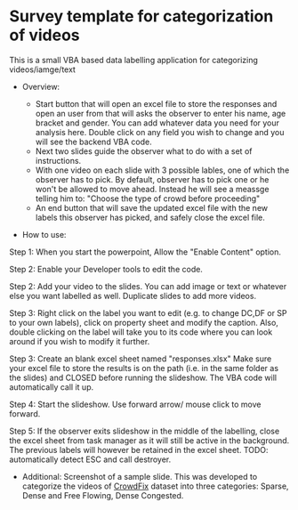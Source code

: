 # Survey template for categorization of videos
This is a small VBA based data labelling application for categorizing videos/iamge/text


- Overview: 
     - Start button that will open an excel file to store the responses and open an user from that will asks the observer to enter his name, age bracket and gender. You can add whatever data you need for your analysis here. Double click on any field you wish to change and you will see the backend VBA code. 
     - Next two slides guide the observer what to do with a set of instructions. 
     - With one video on each slide with 3 possible lables, one of which the observer has to pick. By default, observer has to pick one or he won't be allowed to move ahead. Instead he will see a meassge telling him to: "Choose the type of crowd before proceeding" 
     - An end button that will save the updated excel file with the new labels this observer has picked, and safely close the excel file.

- How to use: 

Step 1: When you start the powerpoint, Allow the "Enable Content" option. 

Step 2: Enable your Developer tools to edit the code. 

Step 2: Add your video to the slides. You can add image or text or whatever else you want labelled as well.  Duplicate slides to add more videos.

Step 3: Right click on the label you want to edit (e.g. to change DC,DF or SP to your own labels), click on property sheet and modify the caption. Also, double clicking on the label will take you to its code where you can look around if you wish to modify it further. 

Step 3: Create an blank excel sheet named "responses.xlsx" Make sure your excel file to store the results is on the path (i.e. in the same folder as the slides) and CLOSED before running the slideshow. The VBA code will automatically call it up.

Step 4: Start the slideshow. Use forward arrow/ mouse click to move forward.

Step 5: If the observer exits slideshow in the middle of the labelling, close the excel sheet from task manager as it will still be active in the background. The previous labels will however be retained in the excel sheet. TODO: automatically detect ESC and call destroyer. 



- Additional: Screenshot of a sample slide. This was developed to categorize the videos of [CrowdFix](https://github.com/MemoonaTahira/CrowdFix) dataset into three categories: Sparse, Dense and Free Flowing, Dense Congested.
